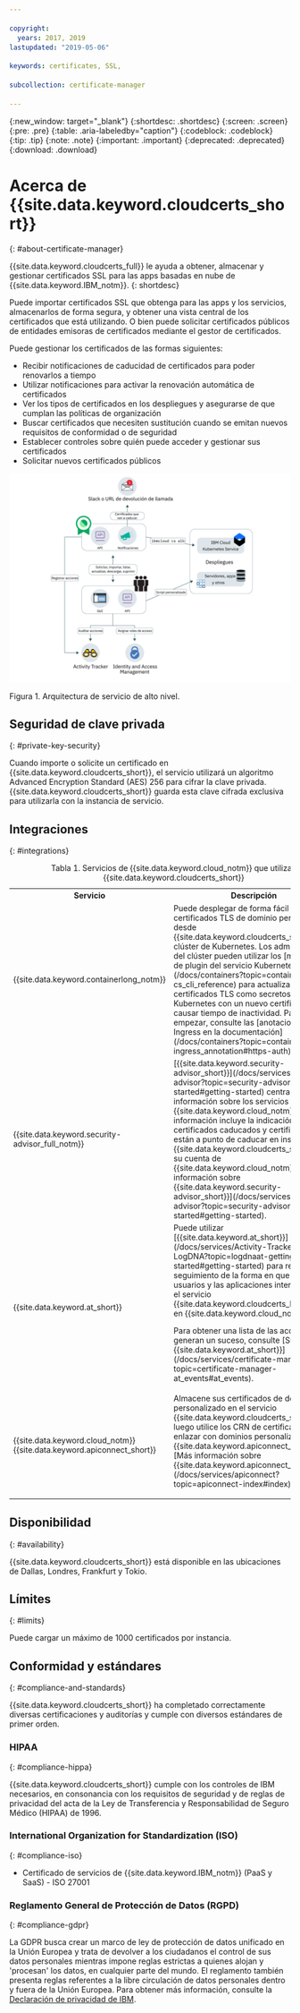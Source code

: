 ```yaml
---

copyright:
  years: 2017, 2019
lastupdated: "2019-05-06"

keywords: certificates, SSL,

subcollection: certificate-manager

---
```


{:new_window: target="_blank"}
{:shortdesc: .shortdesc}
{:screen: .screen}
{:pre: .pre}
{:table: .aria-labeledby="caption"}
{:codeblock: .codeblock}
{:tip: .tip}
{:note: .note}
{:important: .important}
{:deprecated: .deprecated}
{:download: .download}

# Acerca de {{site.data.keyword.cloudcerts_short}}
{: #about-certificate-manager}

{{site.data.keyword.cloudcerts_full}} le ayuda a obtener, almacenar y gestionar certificados SSL para las apps basadas en nube de {{site.data.keyword.IBM_notm}}.
{: shortdesc}

Puede importar certificados SSL que obtenga para las apps y los servicios, almacenarlos de forma segura, y obtener una vista central de los certificados que está utilizando. O bien puede solicitar certificados públicos de entidades emisoras de certificados mediante el gestor de certificados.

Puede gestionar los certificados de las formas siguientes:

* Recibir notificaciones de caducidad de certificados para poder renovarlos a tiempo  
* Utilizar notificaciones para activar la renovación automática de certificados  
* Ver los tipos de certificados en los despliegues y asegurarse de que cumplan las políticas de organización  
* Buscar certificados que necesiten sustitución cuando se emitan nuevos requisitos de conformidad o de seguridad  
* Establecer controles sobre quién puede acceder y gestionar sus certificados
* Solicitar nuevos certificados públicos


![Diagrama de arquitectura de servicio de alto nivel](images/high-level-architecture.png)
<caption>Figura 1. Arquitectura de servicio de alto nivel.</caption>


## Seguridad de clave privada
{: #private-key-security}

Cuando importe o solicite un certificado en {{site.data.keyword.cloudcerts_short}}, el servicio utilizará un algoritmo Advanced Encryption Standard (AES) 256 para cifrar la clave privada. {{site.data.keyword.cloudcerts_short}} guarda esta clave cifrada exclusiva para utilizarla con la instancia de servicio.

## Integraciones
{: #integrations}

<table>
<caption>Tabla 1. Servicios de {{site.data.keyword.cloud_notm}} que utilizan {{site.data.keyword.cloudcerts_short}}</caption>
  <tr>
    <th> Servicio </th>
    <th> Descripción </th>
  </tr>
  <tr>
    <td>{{site.data.keyword.containerlong_notm}}</td>
    <td>Puede desplegar de forma fácil y segura certificados TLS de dominio personalizado desde {{site.data.keyword.cloudcerts_short}} al clúster de Kubernetes. Los administradores del clúster pueden utilizar los [mandatos de plugin del servicio Kubernetes](/docs/containers?topic=containers-cs_cli_reference) para actualizar los certificados TLS como secretos de Kubernetes con un nuevo certificado sin causar tiempo de inactividad. Para empezar, consulte las [anotaciones de Ingress en la documentación](/docs/containers?topic=containers-ingress_annotation#https-auth).</td>
  </tr>
  <tr>
    <td>{{site.data.keyword.security-advisor_full_notm}}</td>
    <td>[{{site.data.keyword.security-advisor_short}}](/docs/services/security-advisor?topic=security-advisor-getting-started#getting-started) centraliza la información sobre los servicios de {{site.data.keyword.cloud_notm}}. La información incluye la indicación de certificados caducados y certificados que están a punto de caducar en instancias de {{site.data.keyword.cloudcerts_short}} de su cuenta de {{site.data.keyword.cloud_notm}}. [Más información sobre {{site.data.keyword.security-advisor_short}}](/docs/services/security-advisor?topic=security-advisor-getting-started#getting-started).</td>
  </tr>
  <tr>
    <td>{{site.data.keyword.at_short}}</td>
    <td>Puede utilizar [{{site.data.keyword.at_short}}](/docs/services/Activity-Tracker-with-LogDNA?topic=logdnaat-getting-started#getting-started) para realizar un seguimiento de la forma en que los usuarios y las aplicaciones interactúan con el servicio {{site.data.keyword.cloudcerts_long_notm}} en {{site.data.keyword.cloud_notm}}.
    <p>Para obtener una lista de las acciones que generan un suceso, consulte [Sucesos de {{site.data.keyword.at_short}}](/docs/services/certificate-manager?topic=certificate-manager-at_events#at_events).</p></td>
  </tr>
  <tr>
    <td>{{site.data.keyword.cloud_notm}} {{site.data.keyword.apiconnect_short}}</td>
    <td>Almacene sus certificados de dominio personalizado en el servicio {{site.data.keyword.cloudcerts_short}} y luego utilice los CRN de certificado para enlazar con dominios personalizados en {{site.data.keyword.apiconnect_short}}. [Más información sobre {{site.data.keyword.apiconnect_short}}](/docs/services/apiconnect?topic=apiconnect-index#index).</p></td>
  </tr>
</table>

## Disponibilidad
{: #availability}

{{site.data.keyword.cloudcerts_short}} está disponible en las ubicaciones de Dallas, Londres, Frankfurt y Tokio.



## Límites
{: #limits}

Puede cargar un máximo de 1000 certificados por instancia.

## Conformidad y estándares
{: #compliance-and-standards}

{{site.data.keyword.cloudcerts_short}} ha completado correctamente diversas certificaciones y auditorías y cumple con diversos estándares de primer orden.

### HIPAA
{: #compliance-hippa}

{{site.data.keyword.cloudcerts_short}} cumple con los controles de IBM necesarios, en consonancia con los requisitos de seguridad y de reglas de privacidad del acta de la Ley de Transferencia y Responsabilidad de Seguro Médico (HIPAA) de 1996.

### International Organization for Standardization (ISO)
{: #compliance-iso}

* Certificado de servicios de {{site.data.keyword.IBM_notm}} (PaaS y SaaS) - ISO 27001

### Reglamento General de Protección de Datos (RGPD)
{: #compliance-gdpr}

La GDPR busca crear un marco de ley de protección de datos unificado en la Unión Europea y trata de devolver a los ciudadanos el control de sus datos personales mientras impone reglas estrictas a quienes alojan y 'procesan' los datos, en cualquier parte del mundo. El reglamento también presenta reglas referentes a la libre circulación de datos personales dentro y fuera de la Unión Europea. Para obtener más información, consulte la [Declaración de privacidad de IBM](https://www.ibm.com/privacy/).
